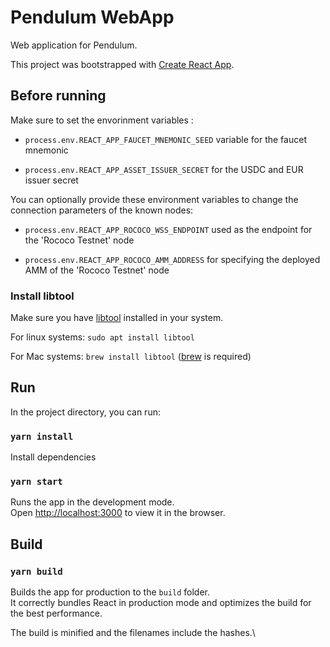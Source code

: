# Pendulum WebApp

Web application for Pendulum.

This project was bootstrapped with [Create React App](https://github.com/facebook/create-react-app).

## Before running

Make sure to set the envorinment variables :

- `process.env.REACT_APP_FAUCET_MNEMONIC_SEED` variable for the faucet mnemonic

- `process.env.REACT_APP_ASSET_ISSUER_SECRET` for the USDC and EUR issuer secret

You can optionally provide these environment variables to change the connection parameters of the known nodes:

- `process.env.REACT_APP_ROCOCO_WSS_ENDPOINT` used as the endpoint for the 'Rococo Testnet' node

- `process.env.REACT_APP_ROCOCO_AMM_ADDRESS` for specifying the deployed AMM of the 'Rococo Testnet' node


### Install libtool
Make sure you have [libtool](https://www.gnu.org/software/libtool/) installed in your system.

For linux systems: `sudo apt install libtool`

For Mac systems: `brew install libtool` ([brew](https://brew.sh/) is required)


## Run

In the project directory, you can run:

### `yarn install`
Install dependencies

### `yarn start`
Runs the app in the development mode.\
Open [http://localhost:3000](http://localhost:3000) to view it in the browser.

## Build

### `yarn build`

Builds the app for production to the `build` folder.\
It correctly bundles React in production mode and optimizes the build for the best performance.

The build is minified and the filenames include the hashes.\
